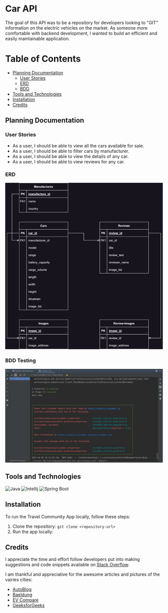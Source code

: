 # Car API
The goal of this API was to be a repository for developers looking to "GIT" information on the electric vehicles on the market. As someone more comfortable with backend development, I wanted to build an efficient and easily maintainable application.

# Table of Contents

- [Planning Documentation](#planning-documentation)
  - [User Stories](#user-stories)
  - [ERD](#erd)
  - [BDD](#bdd-testing)
- [Tools and Technologies](#tools-and-technologies)
- [Installation](#installation)
- [Credits](#credits)


## Planning Documentation 

### User Stories
- As a user, I should be able to view all the cars available for sale.
- As a user, I should be able to filter cars by manufacturer.
- As a user, I should be able to view the details of any car.
- As a user, I should be able to view reviews for any car.

### ERD
![ERD](https://github.com/tanyigbo/Car-Catalogue-API/blob/main/assests/ERD.png)

### BDD Testing
![BDD](https://github.com/tanyigbo/Car-Catalogue-API/blob/main/assests/BDD-testing.PNG)

##  Tools and Technologies

  
  ![Java](https://img.shields.io/badge/java-%23ED8B00.svg?style=for-the-badge&logo=java&logoColor=white)
![Intellij](https://img.shields.io/badge/IntelliJ_IDEA-000000.svg?style=for-the-badge&logo=intellij-idea&logoColor=white)
![Spring Boot](https://img.shields.io/badge/Spring-6DB33F?style=for-the-badge&logo=spring&logoColor=white)




## Installation
To run the Travel Community App locally, follow these steps:

1. Clone the repository: `git clone <repository-url>`
5. Run the app locally: 


##  Credits 
I appreciate the time and effort follow developers put into making suggestions and code snippets available on [Stack Overflow](https://stackoverflow.com/).

I am thankful and appreciative for the awesome articles and pictures of the vairies cities:

- [AutoBlog](https://www.autoblog.com/)<br>
- [Baeldung](https://www.baeldung.com/)<br>
- [EV Compare](https://evcompare.io/)<br>
- [GeeksforGeeks](https://www.geeksforgeeks.org/)<br>
